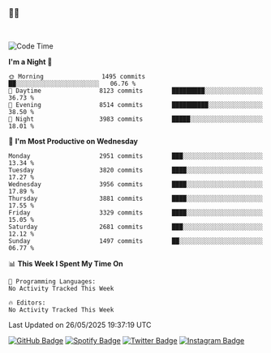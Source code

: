 ### 🤙🍺

<!-- <a href="https://github-readme-stats.vercel.app/api?username=hzak2xx&count_private=true&show_icons=true&theme=dracula">
  <img align="center" src="https://github-readme-stats.vercel.app/api?username=hzak2xx&count_private=true&show_icons=true&theme=dracula" />
</a>
</br> -->
</br>

<!--START_SECTION:waka-->
![Code Time](http://img.shields.io/badge/Code%20Time-4%2C209%20hrs%2040%20mins-blue)

**I'm a Night 🦉** 

```text
🌞 Morning                1495 commits        ██░░░░░░░░░░░░░░░░░░░░░░░   06.76 % 
🌆 Daytime                8123 commits        █████████░░░░░░░░░░░░░░░░   36.73 % 
🌃 Evening                8514 commits        ██████████░░░░░░░░░░░░░░░   38.50 % 
🌙 Night                  3983 commits        █████░░░░░░░░░░░░░░░░░░░░   18.01 % 
```
📅 **I'm Most Productive on Wednesday** 

```text
Monday                   2951 commits        ███░░░░░░░░░░░░░░░░░░░░░░   13.34 % 
Tuesday                  3820 commits        ████░░░░░░░░░░░░░░░░░░░░░   17.27 % 
Wednesday                3956 commits        ████░░░░░░░░░░░░░░░░░░░░░   17.89 % 
Thursday                 3881 commits        ████░░░░░░░░░░░░░░░░░░░░░   17.55 % 
Friday                   3329 commits        ████░░░░░░░░░░░░░░░░░░░░░   15.05 % 
Saturday                 2681 commits        ███░░░░░░░░░░░░░░░░░░░░░░   12.12 % 
Sunday                   1497 commits        ██░░░░░░░░░░░░░░░░░░░░░░░   06.77 % 
```


📊 **This Week I Spent My Time On** 

```text
💬 Programming Languages: 
No Activity Tracked This Week

🔥 Editors: 
No Activity Tracked This Week
```


 Last Updated on 26/05/2025 19:37:19 UTC
<!--END_SECTION:waka-->

[![GitHub Badge](https://img.shields.io/badge/GitHub-100000?style=for-the-badge&logo=github&logoColor=white)](https://github.com/hzak2xx)
[![Spotify Badge](https://img.shields.io/badge/Spotify-1ED760?&style=for-the-badge&logo=spotify&logoColor=white)](https://open.spotify.com/user/uf90s6sbbh75a1mt44clkhkvf)
[![Twitter Badge](https://img.shields.io/badge/Twitter-1DA1F2?style=for-the-badge&logo=twitter&logoColor=white)](https://twitter.com/hzak2xx)
[![Instagram Badge](https://img.shields.io/badge/Instagram-E4405F?style=for-the-badge&logo=instagram&logoColor=white)](https://www.instagram.com/hzak2xx/)
